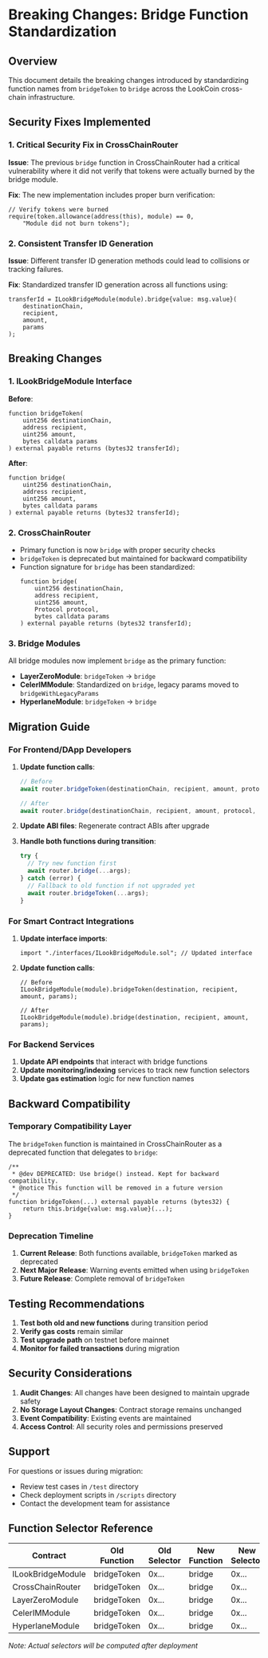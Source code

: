 # Breaking Changes: Bridge Function Standardization

## Overview

This document details the breaking changes introduced by standardizing function names from `bridgeToken` to `bridge` across the LookCoin cross-chain infrastructure.

## Security Fixes Implemented

### 1. Critical Security Fix in CrossChainRouter

**Issue**: The previous `bridge` function in CrossChainRouter had a critical vulnerability where it did not verify that tokens were actually burned by the bridge module.

**Fix**: The new implementation includes proper burn verification:
```solidity
// Verify tokens were burned
require(token.allowance(address(this), module) == 0, 
    "Module did not burn tokens");
```

### 2. Consistent Transfer ID Generation

**Issue**: Different transfer ID generation methods could lead to collisions or tracking failures.

**Fix**: Standardized transfer ID generation across all functions using:
```solidity
transferId = ILookBridgeModule(module).bridge{value: msg.value}(
    destinationChain,
    recipient,
    amount,
    params
);
```

## Breaking Changes

### 1. ILookBridgeModule Interface

**Before**:
```solidity
function bridgeToken(
    uint256 destinationChain,
    address recipient,
    uint256 amount,
    bytes calldata params
) external payable returns (bytes32 transferId);
```

**After**:
```solidity
function bridge(
    uint256 destinationChain,
    address recipient,
    uint256 amount,
    bytes calldata params
) external payable returns (bytes32 transferId);
```

### 2. CrossChainRouter

- Primary function is now `bridge` with proper security checks
- `bridgeToken` is deprecated but maintained for backward compatibility
- Function signature for `bridge` has been standardized:
  ```solidity
  function bridge(
      uint256 destinationChain,
      address recipient,
      uint256 amount,
      Protocol protocol,
      bytes calldata params
  ) external payable returns (bytes32 transferId);
  ```

### 3. Bridge Modules

All bridge modules now implement `bridge` as the primary function:
- **LayerZeroModule**: `bridgeToken` → `bridge`
- **CelerIMModule**: Standardized on `bridge`, legacy params moved to `bridgeWithLegacyParams`
- **HyperlaneModule**: `bridgeToken` → `bridge`

## Migration Guide

### For Frontend/DApp Developers

1. **Update function calls**:
   ```javascript
   // Before
   await router.bridgeToken(destinationChain, recipient, amount, protocol, params, { value: fee });
   
   // After
   await router.bridge(destinationChain, recipient, amount, protocol, params, { value: fee });
   ```

2. **Update ABI files**: Regenerate contract ABIs after upgrade

3. **Handle both functions during transition**:
   ```javascript
   try {
     // Try new function first
     await router.bridge(...args);
   } catch (error) {
     // Fallback to old function if not upgraded yet
     await router.bridgeToken(...args);
   }
   ```

### For Smart Contract Integrations

1. **Update interface imports**:
   ```solidity
   import "./interfaces/ILookBridgeModule.sol"; // Updated interface
   ```

2. **Update function calls**:
   ```solidity
   // Before
   ILookBridgeModule(module).bridgeToken(destination, recipient, amount, params);
   
   // After
   ILookBridgeModule(module).bridge(destination, recipient, amount, params);
   ```

### For Backend Services

1. **Update API endpoints** that interact with bridge functions
2. **Update monitoring/indexing** services to track new function selectors
3. **Update gas estimation** logic for new function names

## Backward Compatibility

### Temporary Compatibility Layer

The `bridgeToken` function is maintained in CrossChainRouter as a deprecated function that delegates to `bridge`:

```solidity
/**
 * @dev DEPRECATED: Use bridge() instead. Kept for backward compatibility.
 * @notice This function will be removed in a future version
 */
function bridgeToken(...) external payable returns (bytes32) {
    return this.bridge{value: msg.value}(...);
}
```

### Deprecation Timeline

1. **Current Release**: Both functions available, `bridgeToken` marked as deprecated
2. **Next Major Release**: Warning events emitted when using `bridgeToken`
3. **Future Release**: Complete removal of `bridgeToken`

## Testing Recommendations

1. **Test both old and new functions** during transition period
2. **Verify gas costs** remain similar
3. **Test upgrade path** on testnet before mainnet
4. **Monitor for failed transactions** during migration

## Security Considerations

1. **Audit Changes**: All changes have been designed to maintain upgrade safety
2. **No Storage Layout Changes**: Contract storage remains unchanged
3. **Event Compatibility**: Existing events are maintained
4. **Access Control**: All security roles and permissions preserved

## Support

For questions or issues during migration:
- Review test cases in `/test` directory
- Check deployment scripts in `/scripts` directory
- Contact the development team for assistance

## Function Selector Reference

| Contract | Old Function | Old Selector | New Function | New Selector |
|----------|-------------|--------------|--------------|--------------|
| ILookBridgeModule | bridgeToken | 0x... | bridge | 0x... |
| CrossChainRouter | bridgeToken | 0x... | bridge | 0x... |
| LayerZeroModule | bridgeToken | 0x... | bridge | 0x... |
| CelerIMModule | bridgeToken | 0x... | bridge | 0x... |
| HyperlaneModule | bridgeToken | 0x... | bridge | 0x... |

*Note: Actual selectors will be computed after deployment*